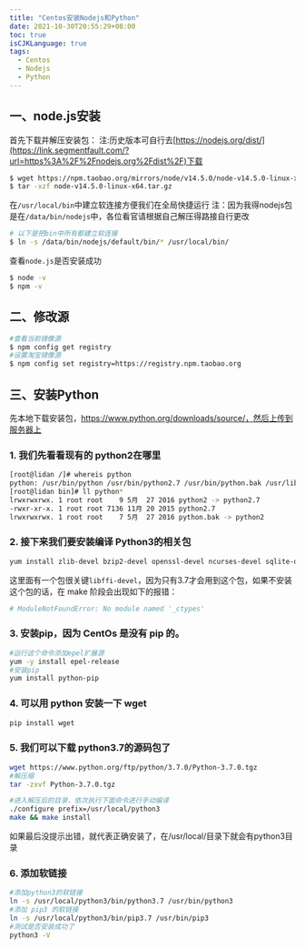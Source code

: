 ```yaml
---
title: "Centos安装Nodejs和Python"
date: 2021-10-30T20:55:29+08:00
toc: true
isCJKLanguage: true
tags: 
  - Centos
  - Nodejs
  - Python
---
```


## 一、node.js安装

首先下载并解压安装包：
注:历史版本可自行去[https://nodejs.org/dist/](https://link.segmentfault.com/?url=https%3A%2F%2Fnodejs.org%2Fdist%2F)下载

```bash
$ wget https://npm.taobao.org/mirrors/node/v14.5.0/node-v14.5.0-linux-x64.tar.gz
$ tar -xzf node-v14.5.0-linux-x64.tar.gz
```

在`/usr/local/bin`中建立软连接方便我们在全局快捷运行
注：因为我得nodejs包是在`/data/bin/nodejs`中，各位看官请根据自己解压得路接自行更改

```bash
# 以下是把bin中所有都建立软连接
$ ln -s /data/bin/nodejs/default/bin/* /usr/local/bin/
```

查看`node.js`是否安装成功

```bash
$ node -v
$ npm -v
```

## 二、修改源

```bash
#查看当前镜像源
$ npm config get registry
#设置淘宝镜像源
$ npm config set registry=https://registry.npm.taobao.org
```

## 三、安装Python

先本地下载安装包，https://www.python.org/downloads/source/，然后上传到服务器上

### 1. 我们先看看现有的 python2在哪里

```bash
[root@lidan /]# whereis python
python: /usr/bin/python /usr/bin/python2.7 /usr/bin/python.bak /usr/lib/python2.7 /usr/lib64/python2.7 /etc/python /usr/include/python2.7 /usr/share/man/man1/python.1.gz
[root@lidan bin]# ll python*
lrwxrwxrwx. 1 root root    9 5月  27 2016 python2 -> python2.7
-rwxr-xr-x. 1 root root 7136 11月 20 2015 python2.7
lrwxrwxrwx. 1 root root    7 5月  27 2016 python.bak -> python2
```

### 2. 接下来我们要安装编译 Python3的相关包

```bash
yum install zlib-devel bzip2-devel openssl-devel ncurses-devel sqlite-devel readline-devel tk-devel gcc make libffi-devel
```

这里面有一个包很关键`libffi-devel`，因为只有3.7才会用到这个包，如果不安装这个包的话，在 make 阶段会出现如下的报错：

```bash
# ModuleNotFoundError: No module named '_ctypes'
```

### 3. 安装pip，因为 CentOs 是没有 pip 的。

```bash
#运行这个命令添加epel扩展源 
yum -y install epel-release 
#安装pip 
yum install python-pip
```

### 4. 可以用 python 安装一下 wget

```bash
pip install wget
```

### 5. 我们可以下载 python3.7的源码包了

```bash
wget https://www.python.org/ftp/python/3.7.0/Python-3.7.0.tgz
#解压缩
tar -zxvf Python-3.7.0.tgz

#进入解压后的目录，依次执行下面命令进行手动编译
./configure prefix=/usr/local/python3 
make && make install
```

如果最后没提示出错，就代表正确安装了，在/usr/local/目录下就会有python3目录

### 6. 添加软链接

```bash
#添加python3的软链接 
ln -s /usr/local/python3/bin/python3.7 /usr/bin/python3
#添加 pip3 的软链接 
ln -s /usr/local/python3/bin/pip3.7 /usr/bin/pip3
#测试是否安装成功了 
python3 -V
```

